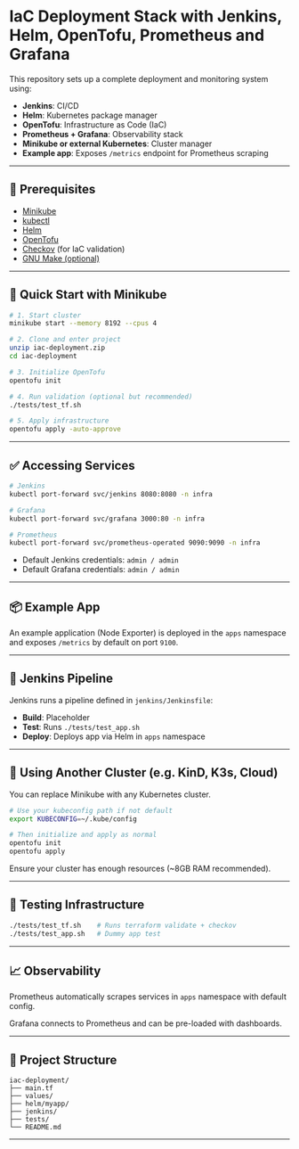 # IaC Deployment Stack with Jenkins, Helm, OpenTofu, Prometheus and Grafana

This repository sets up a complete deployment and monitoring system using:

- **Jenkins**: CI/CD
- **Helm**: Kubernetes package manager
- **OpenTofu**: Infrastructure as Code (IaC)
- **Prometheus + Grafana**: Observability stack
- **Minikube or external Kubernetes**: Cluster manager
- **Example app**: Exposes `/metrics` endpoint for Prometheus scraping

---

## 🧰 Prerequisites

- [Minikube](https://minikube.sigs.k8s.io/)
- [kubectl](https://kubernetes.io/docs/tasks/tools/)
- [Helm](https://helm.sh/docs/intro/install/)
- [OpenTofu](https://opentofu.org/)
- [Checkov](https://www.checkov.io/) (for IaC validation)
- [GNU Make (optional)](https://www.gnu.org/software/make/)

---

## 🚀 Quick Start with Minikube

```bash
# 1. Start cluster
minikube start --memory 8192 --cpus 4

# 2. Clone and enter project
unzip iac-deployment.zip
cd iac-deployment

# 3. Initialize OpenTofu
opentofu init

# 4. Run validation (optional but recommended)
./tests/test_tf.sh

# 5. Apply infrastructure
opentofu apply -auto-approve
```

---

## ✅ Accessing Services

```bash
# Jenkins
kubectl port-forward svc/jenkins 8080:8080 -n infra

# Grafana
kubectl port-forward svc/grafana 3000:80 -n infra

# Prometheus
kubectl port-forward svc/prometheus-operated 9090:9090 -n infra
```

- Default Jenkins credentials: `admin / admin`
- Default Grafana credentials: `admin / admin`

---

## 📦 Example App

An example application (Node Exporter) is deployed in the `apps` namespace and exposes `/metrics` by default on port `9100`.

---

## 🚦 Jenkins Pipeline

Jenkins runs a pipeline defined in `jenkins/Jenkinsfile`:

- **Build**: Placeholder
- **Test**: Runs `./tests/test_app.sh`
- **Deploy**: Deploys app via Helm in `apps` namespace

---

## 🔁 Using Another Cluster (e.g. KinD, K3s, Cloud)

You can replace Minikube with any Kubernetes cluster.

```bash
# Use your kubeconfig path if not default
export KUBECONFIG=~/.kube/config

# Then initialize and apply as normal
opentofu init
opentofu apply
```

Ensure your cluster has enough resources (~8GB RAM recommended).

---

## 🧪 Testing Infrastructure

```bash
./tests/test_tf.sh    # Runs terraform validate + checkov
./tests/test_app.sh   # Dummy app test
```

---

## 📈 Observability

Prometheus automatically scrapes services in `apps` namespace with default config.

Grafana connects to Prometheus and can be pre-loaded with dashboards.

---

## 📂 Project Structure

```
iac-deployment/
├── main.tf
├── values/
├── helm/myapp/
├── jenkins/
├── tests/
└── README.md
```

---
